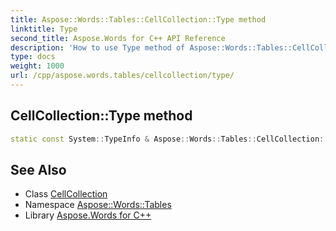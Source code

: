 ```yaml
---
title: Aspose::Words::Tables::CellCollection::Type method
linktitle: Type
second_title: Aspose.Words for C++ API Reference
description: 'How to use Type method of Aspose::Words::Tables::CellCollection class in C++.'
type: docs
weight: 1000
url: /cpp/aspose.words.tables/cellcollection/type/
---
```

## CellCollection::Type method




```cpp
static const System::TypeInfo & Aspose::Words::Tables::CellCollection::Type()
```

## See Also

* Class [CellCollection](../)
* Namespace [Aspose::Words::Tables](../../)
* Library [Aspose.Words for C++](../../../)
